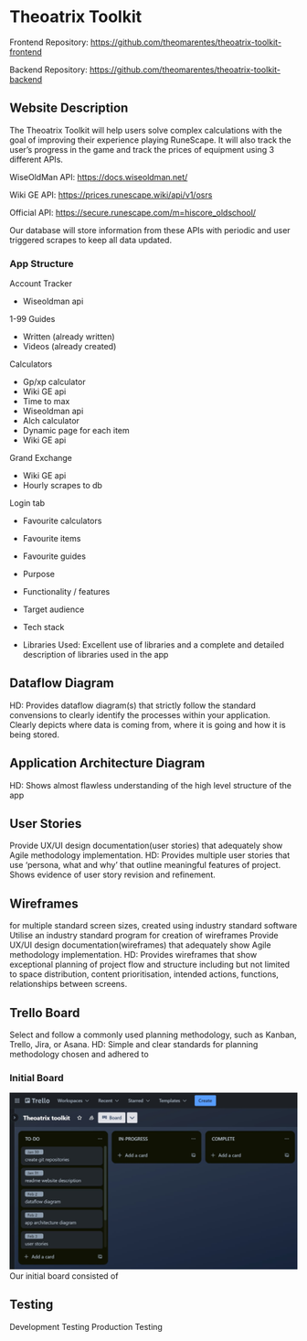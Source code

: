 # Theoatrix Toolkit

Frontend Repository: https://github.com/theomarentes/theoatrix-toolkit-frontend

Backend Repository: https://github.com/theomarentes/theoatrix-toolkit-backend 

## Website Description
The Theoatrix Toolkit will help users solve complex calculations with the goal of improving their experience playing RuneScape. It will also track the user’s progress in the game and track the prices of equipment using 3 different APIs.

WiseOldMan API: https://docs.wiseoldman.net/

Wiki GE API: https://prices.runescape.wiki/api/v1/osrs

Official API: https://secure.runescape.com/m=hiscore_oldschool/

Our database will store information from these APIs with periodic and user triggered scrapes to keep all data updated.

### App Structure

Account Tracker
- Wiseoldman api

1-99 Guides 
- Written (already written)
- Videos (already created)
  
Calculators 
- Gp/xp calculator
 - Wiki GE api
- Time to max
 - Wiseoldman api
- Alch calculator
 - Dynamic page for each item
 - Wiki GE api

Grand Exchange 
- Wiki GE api
 - Hourly scrapes to db
  
Login tab
- Favourite calculators
- Favourite items
- Favourite guides


- Purpose
- Functionality / features
- Target audience
- Tech stack
- Libraries Used: Excellent use of libraries and a complete and detailed description of libraries used in the app

## Dataflow Diagram	
HD: Provides dataflow diagram(s) that strictly follow the standard convensions to clearly identify the processes within your application. Clearly depicts where data is coming from, where it is going and how it is being stored.


## Application Architecture Diagram
HD: Shows almost flawless understanding of the high level structure of the app

## User Stories
Provide UX/UI design documentation(user stories) that adequately show Agile methodology implementation.
HD: Provides multiple user stories that use ‘persona, what and why’ that outline meaningful features of project. Shows evidence of user story revision and refinement.


## Wireframes
for multiple standard screen sizes, created using industry standard software
Utilise an industry standard program for creation of wireframes
Provide UX/UI design documentation(wireframes) that adequately show Agile methodology implementation.
HD: Provides wireframes that show exceptional planning of project flow and structure including but not limited to space distribution, content prioritisation, intended actions, functions, relationships between screens.

## Trello Board
Select and follow a commonly used planning methodology, such as Kanban, Trello, Jira, or Asana.
HD: Simple and clear standards for planning methodology chosen and adhered to

### Initial Board
![30-1-24 Trello Board](docs/30-1-24.jpg)
Our initial board consisted of 

## Testing
Development Testing
Production Testing
